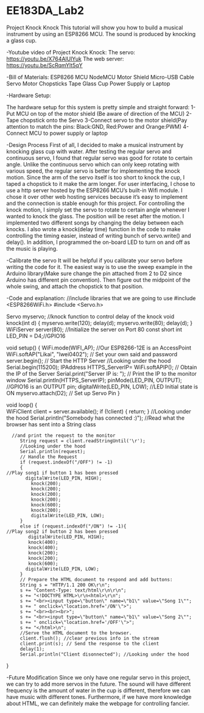 # EE183DA_Lab2
Project Knock Knock
This tutorial will show you how to build a musical instrument by using an ESP8266 MCU. The sound is produced by knocking a glass cup. 

-Youtube video of Project Knock Knock:
The servo:
https://youtu.be/X764AlUlYuk
The web server:
https://youtu.be/ScRqmYlt5qY

-Bill of Materials:
ESP8266 MCU
NodeMCU Motor Shield
Micro-USB Cable
Servo Motor
Chopsticks
Tape
Glass Cup
Power Supply or Laptop

-Hardware Setup:

The hardware setup for this system is pretty simple and straight forward:
1-Put MCU on top of the motor shield (Be aware of direction of the MCU)
2-Tape chopstick onto the Servo
3-Connect servo to the motor shield(Pay attention to match the pins: Black:GND, Red:Power and Orange:PWM)
4-Connect MCU to power supply or laptop

-Design Process
	First of all, I decided to make a musical instrument by knocking glass cup with water. After testing the regular servo and continuous servo, I found that regular servo was good for rotate to certain angle. Unlike the continuous servo which can only keep rotating with various speed, the regular servo is better for implementing the knock motion. Since the arm of the servo itself is too short to knock the cup, I taped a chopstick to it make the arm longer.
	For user interfacing, I chose to use a http server hosted by the ESP8266 MCU’s built-in Wifi module. I chose it over other web hosting services because it’s easy to implement and the connection is stable enough for this project.
	For controlling the knock motion, I simply set the servo to rotate to certain angle whenever I wanted to knock the glass. The position will be reset after the motion. I implemented two different songs by changing the delay between each knocks. I also wrote a knock(delay time) function in the code to make controlling the timing easier, instead of writing bunch of servo.write() and delay(). In addition, I programmed the on-board LED to turn on and off as the music is playing. 

-Calibrate the servo
	It will be helpful if you calibrate your servo before writing the code for it. The easiest way is to use the sweep example in the Arduino library(Make sure change the pin attached from 2 to D2 since Arduino has different pin convention). Then figure out the midpoint of the whole swing, and attach the chopstick to that position. 

-Code and explanation:
//include libraries that we are going to use
\#include <ESP8266WiFi.h>
\#include <Servo.h> 
 
Servo myservo; 
//knock function to control delay of the knock
void knock(int d)
{
  myservo.write(120);
  delay(d);
  myservo.write(80);
  delay(d);
}
WiFiServer server(80); //Initialize the server on Port 80
const short int LED_PIN = D4;//GPIO16

void setup() 
{
  WiFi.mode(WIFI_AP); //Our ESP8266-12E is an AccessPoint
  WiFi.softAP("Likai", "lwei0402"); // Set your own said and password
  server.begin(); // Start the HTTP Server
         //Looking under the hood
         Serial.begin(115200);
         IPAddress HTTPS_ServerIP= WiFi.softAPIP(); // Obtain the IP of the Server
         Serial.print("Server IP is: "); // Print the IP to the monitor window
         Serial.println(HTTPS_ServerIP);
         pinMode(LED_PIN, OUTPUT); //GPIO16 is an OUTPUT pin;
         digitalWrite(LED_PIN, LOW); //LED Initial state is ON
         myservo.attach(D2); // Set up Servo Pin
}

void loop() 
{  
         WiFiClient client = server.available();
         if (!client) {
               return; }
         //Looking under the hood
         Serial.println("Somebody has connected :)");
         //Read what the browser has sent into a String class
  
      //and print the request to the monitor
         String request = client.readStringUntil('\r');
         //Looking under the hood
         Serial.println(request);
         // Handle the Request
         if (request.indexOf("/OFF") != -1)
         {
	//Play song1 if button 1 has been pressed 
           digitalWrite(LED_PIN, HIGH);
             knock(200);
             knock(200);
             knock(200);
             knock(200);
             knock(600);
             knock(200);
             digitalWrite(LED_PIN, LOW);
         }          
         else if (request.indexOf("/ON") != -1){
	//Play song2 if button 2 has been pressed
            digitalWrite(LED_PIN, HIGH);
            knock(400);
            knock(400);
            knock(200);
            knock(200);
            knock(600);
           digitalWrite(LED_PIN, LOW);
         }
         // Prepare the HTML document to respond and add buttons:
         String s = "HTTP/1.1 200 OK\r\n";
         s += "Content-Type: text/html\r\n\r\n";
         s += "<!DOCTYPE HTML>\r\n<html>\r\n";
         s += "<br><input type=\"button\" name=\"b1\" value=\"Song 1\"";
         s += " onclick=\"location.href='/ON'\">";
         s += "<br><br><br>";
         s += "<br><input type=\"button\" name=\"b1\" value=\"Song 2\"";
         s += " onclick=\"location.href='/OFF'\">";
         s += "</html>\n";
         //Serve the HTML document to the browser.
         client.flush(); //clear previous info in the stream
         client.print(s); // Send the response to the client
         delay(1);
         Serial.println("Client disonnected"); //Looking under the hood
}

-Future Modification
Since we only have one regular servo in this project, we can try to add more servos in the future. The sound will have different frequency is the amount of water in the cup is different, therefore we can have music with different tones. Furthermore, if we have more knowledge about HTML, we can definitely make the webpage for controlling fancier.
